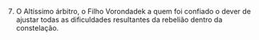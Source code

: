 ﻿7. O Altíssimo árbitro, o Filho Vorondadek a quem foi confiado o dever de ajustar todas as dificuldades resultantes da rebelião dentro da constelação.